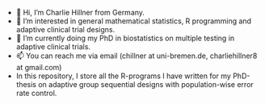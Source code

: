- 👋 Hi, I’m Charlie Hillner from Germany.
- 👀 I’m interested in general mathematical statistics, R programming and adaptive clinical trial designs.
- 🌱 I’m currently doing my PhD in biostatistics on multiple testing in adaptive clinical trials.
- 📫 You can reach me via email (chillner at uni-bremen.de, charliehillner8 at gmail.com)
- In this repository, I store all the R-programs I have written for my PhD-thesis on adaptive group sequential designs with population-wise error rate control.

<!---
chillner/chillner is a ✨ special ✨ repository because its `README.md` (this file) appears on your GitHub profile.
You can click the Preview link to take a look at your changes.
--->
